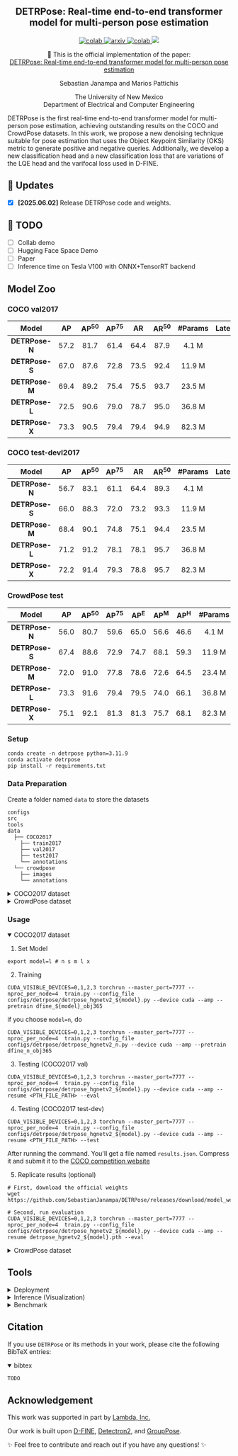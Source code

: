 
<h2 align="center">
  DETRPose: Real-time end-to-end transformer model for multi-person pose estimation
</h2>

<p align="center">
  <a href="https://github.com/SebastianJanampa/DETRPose/master/LICENSE">
        <img alt="colab" src="https://img.shields.io/badge/license-apache%202.0-blue?style=for-the-badge">
  </a>

  <a href="">
        <img alt="arxiv" src="https://img.shields.io/badge/-paper-gray?style=for-the-badge&logo=arxiv&labelColor=red">
  </a>
  
  <a href="">
        <img alt="colab" src="https://img.shields.io/badge/-colab-blue?style=for-the-badge&logo=googlecolab&logoColor=white&labelColor=%23daa204&color=yellow">
  </a>

  <a href=''>
      <img src='https://img.shields.io/badge/-SPACE-orange?style=for-the-badge&logo=huggingface&logoColor=white&labelColor=FF5500&color=orange'>
   </a>
   
</p>

<p align="center">
    📄 This is the official implementation of the paper:
    <br>
    <a href="">DETRPose: Real-time end-to-end transformer model for multi-person pose estimation</a>
</p>

</p>


<p align="center">
Sebastian Janampa and Marios Pattichis
</p>

<p align="center">
The University of New Mexico
  <br>
Department of Electrical and Computer Engineering
</p>

DETRPose is the first real-time end-to-end transformer model for multi-person pose estimation, 
achieving outstanding results on the COCO and CrowdPose datasets. In this work, we propose a 
new denoising technique suitable for pose estimation that uses the Object Keypoint Similarity (OKS) 
metric to generate positive and negative queries. Additionally, we develop a new classification head 
and a new classification loss that are variations of the LQE head and the varifocal loss used in D-FINE.


## 🚀 Updates
- [x] **\[2025.06.02\]** Release DETRPose code and weights.

## 📝 TODO
- [ ] Collab demo
- [ ] Hugging Face Space Demo
- [ ] Paper
- [ ] Inference time on Tesla V100 with ONNX+TensorRT backend 

## Model Zoo
### COCO val2017
| Model  | AP | AP<sup>50</sup> | AP<sup>75</sup> | AR | AR<sup>50</sup> | #Params | Latency | GFLOPs | config | checkpoint |
| :---: | :---: |  :---: | :---: | :---: | :---: | :---: | :---: | :---: | :---: | :---: | 
**DETRPose-N** | 57.2 | 81.7 | 61.4 | 64.4 | 87.9 | 4.1 M | | 9.3 | [py](https://github.com/SebastianJanampa/DETRPose/blob/main/configs/detrpose/detrpose_hgnetv2_n.py) | [57.2](https://github.com/SebastianJanampa/DETRPose/releases/download/model_weights/detrpose_hgnetv2_n.pth) | 
**DETRPose-S** | 67.0 | 87.6 | 72.8 | 73.5 | 92.4 | 11.9 M | | 33.1 | [py](https://github.com/SebastianJanampa/DETRPose/blob/main/configs/detrpose/detrpose_hgnetv2_s.py) | [67.0](https://github.com/SebastianJanampa/DETRPose/releases/download/model_weights/detrpose_hgnetv2_s.pth) | 
**DETRPose-M** | 69.4 | 89.2 | 75.4 | 75.5 | 93.7 | 23.5 M | | 67.3 | [py](https://github.com/SebastianJanampa/DETRPose/blob/main/configs/detrpose/detrpose_hgnetv2_m.py) | [69.4](https://github.com/SebastianJanampa/DETRPose/releases/download/model_weights/detrpose_hgnetv2_m.pth) | 
**DETRPose-L** | 72.5 | 90.6 | 79.0 | 78.7 | 95.0 | 36.8 M | | 107.1 | [py](https://github.com/SebastianJanampa/DETRPose/blob/main/configs/detrpose/detrpose_hgnetv2_l.py) | [72.5](https://github.com/SebastianJanampa/DETRPose/releases/download/model_weights/detrpose_hgnetv2_l.pth) | 
**DETRPose-X** | 73.3 | 90.5 | 79.4 | 79.4 | 94.9 | 82.3 M | | 239.5 | [py](https://github.com/SebastianJanampa/DETRPose/blob/main/configs/detrpose/detrpose_hgnetv2_x.py) | [73.3](https://github.com/SebastianJanampa/DETRPose/releases/download/model_weights/detrpose_hgnetv2_x.pth) | 

### COCO test-devl2017
| Model  | AP | AP<sup>50</sup> | AP<sup>75</sup> | AR | AR<sup>50</sup> | #Params | Latency | GFLOPs | config | checkpoint |
| :---: | :---: |  :---: | :---: | :---: | :---: | :---: | :---: | :---: | :---: | :---: | 
**DETRPose-N** | 56.7 | 83.1 | 61.1 | 64.4 | 89.3 | 4.1 M | | 9.3 | [py](https://github.com/SebastianJanampa/DETRPose/blob/main/configs/detrpose/detrpose_hgnetv2_n.py) | [56.7](https://github.com/SebastianJanampa/DETRPose/releases/download/model_weights/detrpose_hgnetv2_n.pth) | 
**DETRPose-S** | 66.0 | 88.3 | 72.0 | 73.2 | 93.3 | 11.9 M | | 33.1 | [py](https://github.com/SebastianJanampa/DETRPose/blob/main/configs/detrpose/detrpose_hgnetv2_s.py) | [66.0](https://github.com/SebastianJanampa/DETRPose/releases/download/model_weights/detrpose_hgnetv2_s.pth) | 
**DETRPose-M** | 68.4 | 90.1 | 74.8 | 75.1 | 94.4 | 23.5 M | | 67.3 | [py](https://github.com/SebastianJanampa/DETRPose/blob/main/configs/detrpose/detrpose_hgnetv2_m.py) | [88.3](https://github.com/SebastianJanampa/DETRPose/releases/download/model_weights/detrpose_hgnetv2_m.pth) | 
**DETRPose-L** | 71.2 | 91.2 | 78.1 | 78.1 | 95.7 | 36.8 M | | 107.1 | [py](https://github.com/SebastianJanampa/DETRPose/blob/main/configs/detrpose/detrpose_hgnetv2_l.py) | [71.2](https://github.com/SebastianJanampa/DETRPose/releases/download/model_weights/detrpose_hgnetv2_l.pth) | 
**DETRPose-X** | 72.2 | 91.4 | 79.3 | 78.8 | 95.7 | 82.3 M | | 239.5 | [py](https://github.com/SebastianJanampa/DETRPose/blob/main/configs/detrpose/detrpose_hgnetv2_x.py) | [72.2](https://github.com/SebastianJanampa/DETRPose/releases/download/model_weights/detrpose_hgnetv2_x.pth) | 

### CrowdPose test
| Model  | AP | AP<sup>50</sup> | AP<sup>75</sup> | AP<sup>E</sup> | AP<sup>M</sup> | AP<sup>H</sup> | #Params | Latency | GFLOPs | config | checkpoint |
| :---: | :---: |  :---: | :---: | :---: | :---: | :---: | :---: | :---: | :---: | :---: | :---: | 
**DETRPose-N** | 56.0 | 80.7 | 59.6 | 65.0 | 56.6 | 46.6 | 4.1 M | | 8.8 | [py](https://github.com/SebastianJanampa/DETRPose/blob/main/configs/detrpose/detrpose_hgnetv2_n_crowdpose.py) | [57.2](https://github.com/SebastianJanampa/DETRPose/releases/download/model_weights/detrpose_hgnetv2_n_crowdpose.pth) | 
**DETRPose-S** | 67.4 | 88.6 | 72.9 | 74.7 | 68.1 | 59.3 | 11.9 M | | 31.3  | [py](https://github.com/SebastianJanampa/DETRPose/blob/main/configs/detrpose/detrpose_hgnetv2_s_crowdpose.py) | [67.0](https://github.com/SebastianJanampa/DETRPose/releases/download/model_weights/detrpose_hgnetv2_s_crowdpose.pth) | 
**DETRPose-M** | 72.0 | 91.0 | 77.8 | 78.6 | 72.6 | 64.5 | 23.4 M | | 64.9  | [py](https://github.com/SebastianJanampa/DETRPose/blob/main/configs/detrpose/detrpose_hgnetv2_m_crowdpose.py) | [69.4](https://github.com/SebastianJanampa/DETRPose/releases/download/model_weights/detrpose_hgnetv2_m_crowdpose.pth) | 
**DETRPose-L** | 73.3 | 91.6 | 79.4 | 79.5 | 74.0 | 66.1 | 36.8 M | | 103.5  | [py](https://github.com/SebastianJanampa/DETRPose/blob/main/configs/detrpose/detrpose_hgnetv2_l_crowdpose.py) | [72.5](https://github.com/SebastianJanampa/DETRPose/releases/download/model_weights/detrpose_hgnetv2_l_crowdpose.pth) | 
**DETRPose-X** | 75.1 | 92.1 | 81.3 | 81.3 | 75.7 | 68.1 | 82.3 M | | 232.3  | [py](https://github.com/SebastianJanampa/DETRPose/blob/main/configs/detrpose/detrpose_hgnetv2_x_crowdpose.py) | [73.3](https://github.com/SebastianJanampa/DETRPose/releases/download/model_weights/detrpose_hgnetv2_x_crowdpose.pth) | 

### Setup

```shell
conda create -n detrpose python=3.11.9
conda activate detrpose
pip install -r requirements.txt
```

### Data Preparation
Create a folder named `data` to store the datasets
```
configs
src
tools
data
  ├── COCO2017
    ├── train2017
    ├── val2017
    ├── test2017
    └── annotations
  └── crowdpose
    ├── images
    └── annotations

```

<details>
  <summary> COCO2017 dataset </summary>
  Download COCO2017 from their [website](https://cocodataset.org/#download)
</details>
<details>
  <summary> CrowdPose dataset </summary>
  Download Crowdpose from their [github](https://github.com/jeffffffli/CrowdPose), or use the following command
  
```shell
pip install gdown # to download files from google drive
mkdir crowdpose
cd crowdpose
gdown 1VprytECcLtU4tKP32SYi_7oDRbw7yUTL # images
gdown 1b3APtKpc43dx_5FxizbS-EWGvd-zl7Lb # crowdpose_train.json
gdown 18-IwNa6TOGQPE0RqGNjNY1cJOfNC7MXj # crowdpose_val.json
gdown 13xScmTWqO6Y6m_CjiQ-23ptgX9sC-J9I # crowdpose_trainval.json
gdown 1FUzRj-dPbL1OyBwcIX2BgFPEaY5Yrz7S # crowdpose_test.json
unzip images.zip
```
</details>

### Usage
<details open>
  <summary> COCO2017 dataset </summary>
  
1. Set Model
```shell
export model=l # n s m l x
```

2. Training
```shell
CUDA_VISIBLE_DEVICES=0,1,2,3 torchrun --master_port=7777 --nproc_per_node=4  train.py --config_file configs/detrpose/detrpose_hgnetv2_${model}.py --device cuda --amp --pretrain dfine_${model}_obj365 
```
if you choose `model=n`, do
```shell
CUDA_VISIBLE_DEVICES=0,1,2,3 torchrun --master_port=7777 --nproc_per_node=4  train.py --config_file configs/detrpose/detrpose_hgnetv2_n.py --device cuda --amp --pretrain dfine_n_obj365 
```

3. Testing (COCO2017 val)
```shell
CUDA_VISIBLE_DEVICES=0,1,2,3 torchrun --master_port=7777 --nproc_per_node=4  train.py --config_file configs/detrpose/detrpose_hgnetv2_${model}.py --device cuda --amp --resume <PTH_FILE_PATH> --eval
```

4. Testing (COCO2017 test-dev)
```shell
CUDA_VISIBLE_DEVICES=0,1,2,3 torchrun --master_port=7777 --nproc_per_node=4  train.py --config_file configs/detrpose/detrpose_hgnetv2_${model}.py --device cuda --amp --resume <PTH_FILE_PATH> --test
```
After running the command. You'll get a file named `results.json`. Compress it and submit it to the [COCO competition website](https://codalab.lisn.upsaclay.fr/competitions/7403#learn_the_details)

5. Replicate results (optional)
```shell
# First, download the official weights
wget https://github.com/SebastianJanampa/DETRPose/releases/download/model_weights/detrpose_hgnetv2_${model}.pth

# Second, run evaluation
CUDA_VISIBLE_DEVICES=0,1,2,3 torchrun --master_port=7777 --nproc_per_node=4  train.py --config_file configs/detrpose/detrpose_hgnetv2_${model}.py --device cuda --amp --resume detrpose_hgnetv2_${model}.pth --eval
```
</details>

<details>
  <summary> CrowdPose dataset </summary>
  
1. Set Model
```shell
export model=l # n s m l x
```

2. Training
```shell
CUDA_VISIBLE_DEVICES=0,1,2,3 torchrun --master_port=7777 --nproc_per_node=4  train.py --config_file configs/detrpose/detrpose_hgnetv2_${model}_crowdpose.py --device cuda --amp --pretrain dfine_${model}_obj365 
```
if you choose `model=n`, do
```shell
CUDA_VISIBLE_DEVICES=0,1,2,3 torchrun --master_port=7777 --nproc_per_node=4  train.py --config_file configs/detrpose/detrpose_hgnetv2_n_crowdpose.py --device cuda --amp --pretrain dfine_n_obj365 
```

3. Testing
```shell
CUDA_VISIBLE_DEVICES=0,1,2,3 torchrun --master_port=7777 --nproc_per_node=4  train.py --config_file configs/detrpose/detrpose_hgnetv2_${model}_crowdpose.py --device cuda --amp --resume <PTH_FILE_PATH> --eval
```

4. Replicate results (optional)
```shell
# First, download the official weights
wget https://github.com/SebastianJanampa/DETRPose/releases/download/model_weights/detrpose_hgnetv2_${model}_crowdpose.pth

# Second, run evaluation
CUDA_VISIBLE_DEVICES=0,1,2,3 torchrun --master_port=7777 --nproc_per_node=4  train.py --config_file configs/detrpose/detrpose_hgnetv2_${model}_crowdpose.py --device cuda --amp --resume detrpose_hgnetv2_${model}_crowdpose.pth --eval
```
</details>

## Tools
<details>
<summary> Deployment </summary>

<!-- <summary>4. Export onnx </summary> -->
1. Setup
```shell
pip install -r tools/inference/requirements.txt
export model=l  # n s m l x
```

2. Export onnx
For COCO model
```shell
python tools/deployment/export_onnx.py --check -c configs/detrpose/detrpose_hgnetv2_${model}.py -r detrpose_hgnetv2_${model}.pth
```

For CrowdPose model
```shell
python tools/deployment/export_onnx.py --check -c configs/detrpose/detrpose_hgnetv2_${model}_crowdpose.py -r detrpose_hgnetv2_${model}_crowdpose.pth
```

3. Export [tensorrt](https://docs.nvidia.com/deeplearning/tensorrt/install-guide/index.html)
For a specific file
```shell
trtexec --onnx="model.onnx" --saveEngine="model.engine" --fp16
```

or, for all files inside a folder
```shell
python tools/deployment/export_tensorrt.py
```

</details>

<details>
<summary> Inference (Visualization) </summary>


1. Setup
```shell
export model=l  # n s m l x
```


<!-- <summary>5. Inference </summary> -->
2. Inference (onnxruntime / tensorrt / torch)

Inference on images and videos is supported.

For a single file
```shell
# For COCO model
python tools/inference/onnx_inf.py --onnx detrpose_hgnetv2_${model}.onnx --input examples/example1.jpg  
python tools/inference/trt_inf.py --trt detrpose_hgnetv2_${model}.engine --input examples/example1.jpg
python tools/inference/torch_inf.py -c configs/detrpose/detrpose_hgnetv2_${model}.py -r <checkpoint.pth> --input examples/example1.jpg --device cuda:0 

# For CrowdPose model
python tools/inference/onnx_inf.py --onnx detrpose_hgnetv2_${model}_crowdpose.onnx --input examples/example1.jpg  
python tools/inference/trt_inf.py --trt detrpose_hgnetv2_${model}_crowdpose.engine --input examples/example1.jpg
python tools/inference/torch_inf.py -c configs/detrpose/detrpose_hgnetv2_${model}_crowdpose.py -r <checkpoint.pth> --input examples/example1.jpg --device cuda:0 
```

For a folder
```shell
# For COCO model
python tools/inference/onnx_inf.py --onnx detrpose_hgnetv2_${model}.onnx --input examples  
python tools/inference/trt_inf.py --trt detrpose_hgnetv2_${model}.engine --input examples
python tools/inference/torch_inf.py -c configs/detrpose/detrpose_hgnetv2_${model}.py -r <checkpoint.pth> --input examples --device cuda:0

# For CrowdPose model
python tools/inference/onnx_inf.py --onnx detrpose_hgnetv2_${model}_crowdpose.onnx --input examples  
python tools/inference/trt_inf.py --trt detrpose_hgnetv2_${model}_crowdpose.engine --input examples
python tools/inference/torch_inf.py -c configs/detrpose/detrpose_hgnetv2_${model}_crowdpose.py -r <checkpoint.pth> --input examples --device cuda:0

```
</details>

<details>
<summary> Benchmark </summary>

1. Setup
```shell
pip install -r tools/benchmark/requirements.txt
export model=l  # n s m l
```

<!-- <summary>6. Benchmark </summary> -->
2. Model FLOPs, MACs, and Params
```shell
# For COCO model
python tools/benchmark/get_info.py --config configs/detrpose/detrpose_hgnetv2_${model}.py

# For COCO model
python tools/benchmark/get_info.py --config configs/detrpose/detrpose_hgnetv2_${model}_crowdpose.py
```

3. TensorRT Latency
```shell
python tools/benchmark/trt_benchmark.py --infer_dir ./data/COCO2017/val2017 --engine_dir trt_engines
```

4. Pytorch Latency
```shell
# For COCO model
python tools/benchmark/torch_benchmark.py -c ./configs/detrpose/detrpose_hgnetv2_${model}.py --resume detrpose_hgnetv2_${model}.pth --infer_dir ./data/COCO/val2017

# For CrowdPose model
python tools/benchmark/torch_benchmark.py -c ./configs/detrpose/detrpose_hgnetv2_${model}_crowdpose.py --resume detrpose_hgnetv2_${model}_crowdpose.pth --infer_dir ./data/COCO/val2017
```
</details>


## Citation
If you use `DETRPose` or its methods in your work, please cite the following BibTeX entries:
<details open>
<summary> bibtex </summary>

```latex
TODO
```
</details>

## Acknowledgement
This work was supported in part by [Lambda, Inc.](https://lambda.ai)

Our work is built upon [D-FINE](https://github.com/Peterande/D-FINE), [Detectron2](https://github.com/facebookresearch/detectron2/tree/main), and [GroupPose](https://github.com/Michel-liu/GroupPose/tree/main).

✨ Feel free to contribute and reach out if you have any questions! ✨
